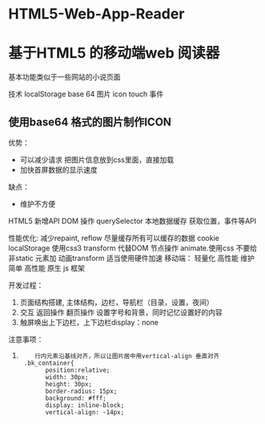 # HTML5-Web-App-Reader
# 基于HTML5 的移动端web 阅读器 #

基本功能类似于一些网站的小说页面  

技术 localStorage base 64 图片 icon  touch 事件

## 使用base64 格式的图片制作ICON ##
优势：

- 可以减少请求 把图片信息放到css里面，直接加载
- 加快首屏数据的显示速度

缺点：

- 维护不方便

HTML5 新增API
DOM 操作 querySelector
本地数据缓存
获取位置，事件等API

性能优化:
  减少repaint, reflow
  尽量缓存所有可以缓存的数据 cookie localStorage
  使用css3 transform 代替DOM 节点操作  animate.使用css
  不要给非static 元素加 动画transform
  适当使用硬件加速
移动端：
 轻量化 高性能 维护简单 高性能
原生 js 框架

开发过程：
1. 页面结构搭建, 主体结构，边栏，导航栏（目录，设置，夜间）
2. 交互 返回操作 翻页操作 设置字号和背景，同时记忆设置好的内容
  1. 触屏唤出上下边栏，上下边栏display：none




注意事项：
  1. 		 行内元素沿基线对齐，所以让图片居中用vertical-align 垂直对齐
          .bk_container{
  				position:relative;
  				width: 30px;
  				height: 30px;
  				border-radius: 15px;
  				background: #fff;
  				display: inline-block;
  				vertical-align: -14px;
